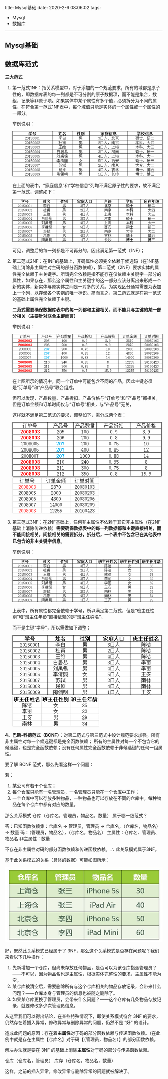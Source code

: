 title: Mysql基础
date: 2020-2-6 08:06:02
tags:

  - Mysql
  - 数据库
---
## Mysql基础

## 数据库范式

**三大范式**

1. 第一范式1NF：指关系模型中，对于添加的一个规范要求，所有的域都是原子性的，即数据库表的每一列都是不可分割的原子数据项，而不能是集合，数组，记录等非原子项。如果实体中某个属性有多个值，必须拆分为不同的属性，在符合第一范式1NF表中，每个域值只能是实体的一个属性或一个属性的一部分。

   举例说明：

   ![img](https://github.com/wpy2016/Blogs/blob/master/imgs/mysql_base/mysql_base1.png?raw=true)

   在上面的表中，“家庭信息”和“学校信息”列均不满足原子性的要求，故不满足第一范式，调整如下：

   ![img](https://github.com/wpy2016/Blogs/blob/master/imgs/mysql_base/mysql_base2.png?raw=true)

   可见，调整后的每一列都是不可再分的，因此满足第一范式（1NF）；

2. 第二范式2NF：在1NF的基础上，非码属性必须完全依赖于候选码（在1NF基础上消除非主属性对主码的部分函数依赖），第二范式（2NF）要求实体的属性完全依赖于主关键字。所谓完全依赖是指不能存在仅依赖主关键字一部分的属性，如果存在，那么这个属性和主关键字的这一部分应该分离出来形成一个新的实体，新实体与原实体之间是一对多的关系。为实现区分通常需要为表加上一个列，以存储各个实例的唯一标识。简而言之，第二范式就是在第一范式的基础上属性完全依赖于主键。

   **二范式需要确保数据库表中的每一列都和主键相关，而不能只与主键的某一部分相关（主要针对联合主键而言）**

   举例说明：

   ![img](https://github.com/wpy2016/Blogs/blob/master/imgs/mysql_base/mysql_base3.png?raw=true)

   在上图所示的情况中，同一个订单中可能包含不同的产品，因此主键必须是“订单号”和“产品号”联合组成，

   但可以发现，产品数量、产品折扣、产品价格与“订单号”和“产品号”都相关，但是订单金额和订单时间仅与“订单号”相关，与“产品号”无关，

   这样就不满足第二范式的要求，调整如下，需分成两个表：

    ![img](https://github.com/wpy2016/Blogs/blob/master/imgs/mysql_base/mysql_base4.png?raw=true) ![img](https://github.com/wpy2016/Blogs/blob/master/imgs/mysql_base/mysql_base5.png?raw=true)

3. 第三范式3NF：在2NF基础上，任何非主属性不依赖于其它非主属性（在2NF基础上消除传递依赖）**需要确保数据表中的每一列数据都和主键直接相关，而不能间接相关，间接相关的需要拆分，拆分后，一个表中不包含已在其他表中已包含的非主关键字信息**。

   举例说明：

   ![img](https://github.com/wpy2016/Blogs/blob/master/imgs/mysql_base/mysql_base6.png?raw=true)

   上表中，所有属性都完全依赖于学号，所以满足第二范式，但是“班主任性别”和“班主任年龄”直接依赖的是“班主任姓名”，

   而不是主键“学号”，所以需做如下调整：

   ![img](https://github.com/wpy2016/Blogs/blob/master/imgs/mysql_base/mysql_base7.png?raw=true) ![img](https://github.com/wpy2016/Blogs/blob/master/imgs/mysql_base/mysql_base8.png?raw=true)

**4、巴斯-科德范式（BCNF）**：对第二范式与第三范式中设计规范要求加强。所有非主属性对每一个候选键都是完全函数依赖； 所有的主属性对每一个不包含它的候选键，也是完全函数依赖；没有任何属性完全函数依赖于非候选键的任何一组属性。

要了解 BCNF 范式，那么先看这样一个问题：

若：

1. 某公司有若干个仓库；
2. 每个仓库只能有一名管理员，一名管理员只能在一个仓库中工作；
3. 一个仓库中可以存放多种物品，一种物品也可以存放在不同的仓库中。每种物品在每个仓库中都有对应的数量。

那么关系模式 仓库（仓库名，管理员，物品名，数量） 属于哪一级范式？

答：已知函数依赖集：仓库名 → 管理员，管理员 → 仓库名，（仓库名，物品名）→ 数量
码：（管理员，物品名），（仓库名，物品名）
主属性：仓库名、管理员、物品名
非主属性：数量

 不存在非主属性对码的部分函数依赖和传递函数依赖。∴ 此关系模式属于3NF。

基于此关系模式的关系（具体的数据）可能如图所示：

![img](https://github.com/wpy2016/Blogs/blob/master/imgs/mysql_base/mysql_base9.png?raw=true)



好，既然此关系模式已经属于了 3NF，那么这个关系模式是否存在问题呢？我们来看以下几种操作：

1. 先新增加一个仓库，但尚未存放任何物品，是否可以为该仓库指派管理员？——不可以，因为物品名也是主属性，根据实体完整性的要求，主属性不能为空。
2. 某仓库被清空后，需要删除所有与这个仓库相关的物品存放记录，会带来什么问题？——仓库本身与管理员的信息也被随之删除了。
3. 如果某仓库更换了管理员，会带来什么问题？——这个仓库有几条物品存放记录，就要修改多少次管理员信息。

从这里我们可以得出结论，在某些特殊情况下，即使关系模式符合 3NF 的要求，仍然存在着插入异常，修改异常与删除异常的问题，仍然不是 ”好“ 的设计。

造成此问题的原因：存在着**主属性**对于码的部分函数依赖与传递函数依赖。（在此例中就是存在主属性【仓库名】对于码【（管理员，物品名）】的部分函数依赖。

解决办法就是要在 3NF 的基础上消除**主属性**对于码的部分与传递函数依赖。

仓库（仓库名，管理员）
库存（仓库名，物品名，数量）

这样，之前的插入异常，修改异常与删除异常的问题就被解决了。
